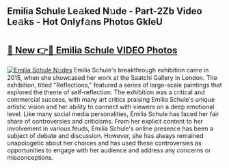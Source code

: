 ## Emilia Schule Le𝚊ked N𝚞de - Part-2Zb Video Le𝚊ks - Hot Onlyf𝚊ns Photos GkIeU

# <h2><a href="http://ab48737.deff.icu/?id=Emilia+Schule">🔗 New 👉🔴 Emilia Schule VIDEO Photos</a></h2>

[![Emilia Schule N𝚞des](https://i.imgur.com/rIISA9y.gif)](http://ab48737.deff.icu/?id=Emilia+Schule)
Emilia Schule's breakthrough exhibition came in 2015, when she showcased her work at the Saatchi Gallery in London. The exhibition, titled "Reflections," featured a series of large-scale paintings that explored the theme of self-reflection. The exhibition was a critical and commercial success, with many art critics praising Emilia Schule's unique artistic vision and her ability to connect with viewers on a deep emotional level. Like many social media personalities, Emilia Schule has faced her fair share of controversies and criticisms. From her explicit content to her involvement in various feuds, Emilia Schule's online presence has been a subject of debate and discussion. However, she has always remained unapologetic about her choices and has used these controversies as opportunities to engage with her audience and address any concerns or misconceptions.
